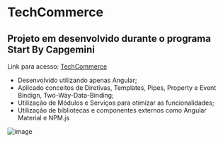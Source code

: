 # TechCommerce

## Projeto em desenvolvido durante o programa Start By Capgemini

Link para acesso: 
<a href="https://andradejvf.github.io/tech-commerce/" target="_blank">TechCommerce</a>

- Desenvolvido utilizando apenas Angular;
- Aplicado conceitos de Diretivas, Templates, Pipes, Property e Event Bindign, Two-Way-Data-Binding;
- Utilização de Módulos e Serviços para otimizar as funcionalidades;
- Utilização de bibliotecas e componentes externos como Angular Material e NPM.js

![image](https://user-images.githubusercontent.com/101581925/181504156-52f019b5-ff06-48ce-9cbf-fa7b35609c86.png)
